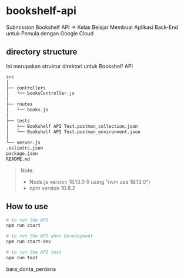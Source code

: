 # bookshelf-api

Submission Bookshelf API &rarr; Kelas Belajar Membuat Aplikasi Back-End untuk Pemula dengan Google Cloud


## directory structure

Ini merupakan struktur direktori untuk Bookshelf API

```bash
src
│
├── controllers
│   └── booksController.js
│
├── routes
│   └── books.js
│
├── tests
│   ├── Bookshelf API Test.postman_collection.json
│   └── Bookshelf API Test.postman_environment.json
│
└── server.js
.eslintrc.json
package.json
README.md
```

> Note:
> - Node.js version 18.13.0 (I using "nvm use 18.13.0")
> - npm version 10.8.2
>

## How to use

```bash
# to run the API
npm run start

# to run the API when Development
npm run start-dev

# to run the API test
npm run test
```

bara_donta_perdana